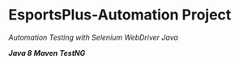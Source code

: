 # EsportsPlus-Automation Project

*Automation Testing with Selenium WebDriver Java*


***Java 8***
***Maven***
***TestNG***



